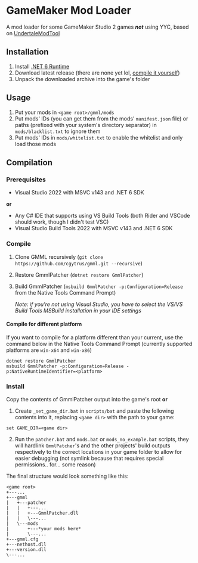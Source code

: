 # GameMaker Mod Loader
A mod loader for some GameMaker Studio 2 games ***not*** using YYC,
based on [UndertaleModTool](https://github.com/krzys-h/UndertaleModTool)

## Installation
1. Install [.NET 6 Runtime](https://dotnet.microsoft.com/en-us/download/dotnet/thank-you/runtime-6.0.3-windows-x64-installer)
2. Download latest release (there are none yet lol, [compile it yourself](#Compilation))
3. Unpack the downloaded archive into the game's folder

## Usage
1. Put your mods in `<game root>/gmml/mods`
2. Put mods' IDs (you can get them from the mods' `manifest.json` file) or paths (prefixed with your system's directory separator)
   in `mods/blacklist.txt` to ignore them
3. Put mods' IDs in `mods/whitelist.txt` to enable the whitelist and only load those mods

## Compilation
### Prerequisites
- Visual Studio 2022 with MSVC v143 and .NET 6 SDK

**or**
- Any C# IDE that supports using VS Build Tools (both Rider and VSCode should work, though I didn't test VSC)
- Visual Studio Build Tools 2022 with MSVC v143 and .NET 6 SDK
### Compile
1. Clone GMML recursively (`git clone https://github.com/cgytrus/gmml.git --recursive`)
2. Restore GmmlPatcher (`dotnet restore GmmlPatcher`)
3. Build GmmlPatcher (`msbuild GmmlPatcher -p:Configuration=Release` from the Native Tools Command Prompt)

   *Note: if you're not using Visual Studio, you have to select the VS/VS Build Tools
MSBuild installation in your IDE settings*
#### Compile for different platform
If you want to compile for a platform different than your current, use the command below in the Native Tools Command Prompt
(currently supported platforms are `win-x64` and `win-x86`)

```
dotnet restore GmmlPatcher
msbuild GmmlPatcher -p:Configuration=Release -p:NativeRuntimeIdentifier=<platform>
```
### Install
Copy the contents of GmmlPatcher output into the game's root
**or**
1. Create `_set_game_dir.bat` in `scripts/bat` and paste the following contents into it,
replacing `<game dir>` with the path to your game:
```
set GAME_DIR=<game dir>
```

2. Run the `patcher.bat` and `mods.bat` or `mods_no_example.bat` scripts,
they will hardlink `GmmlPatcher`'s and the other projects' build outputs respectively
to the correct locations in your game folder to allow for easier debugging
(not symlink because that requires special permissions.. for... some reason)

The final structure would look something like this:
```
<game root>
+---...
+---gmml
|   +---patcher
|   |   +---...
|   |   +---GmmlPatcher.dll
|   |   \---...
|   \---mods
|       +---*your mods here*
|       \---...
+---gmml.cfg
+---nethost.dll
+---version.dll
\---...
```
